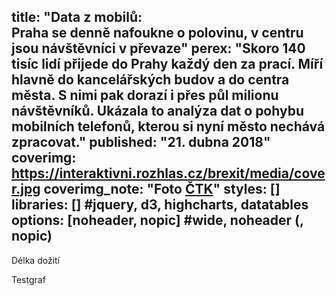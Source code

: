 title: "Data z mobilů:<br>Praha se denně nafoukne o polovinu, v centru jsou návštěvníci v převaze"
perex: "Skoro 140 tisíc lidí přijede do Prahy každý den za prací. Míří hlavně do kancelářských budov a do centra města. S nimi pak dorazí i přes půl milionu návštěvníků. Ukázala to analýza dat o pohybu mobilních telefonů, kterou si nyní město nechává zpracovat."
published: "21. dubna 2018"
coverimg: https://interaktivni.rozhlas.cz/brexit/media/cover.jpg
coverimg_note: "Foto <a href='#'>ČTK</a>"
styles: []
libraries: [] #jquery, d3, highcharts, datatables
options: [noheader, nopic] #wide, noheader (, nopic)
---
<!--"https://data.irozhlas.cz/grafokres/dist/grafokres.js"-->
<script src="../grafokres/dist/grafokres.js?0"></script>
Délka dožití
<div id="graf1" class="graf"></div>

Testgraf
<div id="graf2" class="graf"></div>